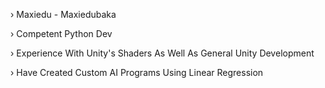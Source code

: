 › Maxiedu - Maxiedubaka

› Competent Python Dev

› Experience With Unity's Shaders As Well As General Unity Development

› Have Created Custom AI Programs Using Linear Regression
